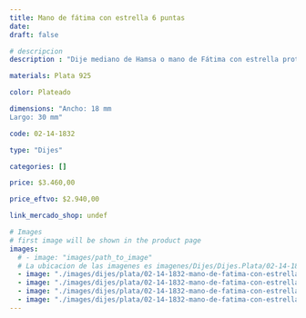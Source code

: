 ```yaml
---
title: Mano de fátima con estrella 6 puntas
date: 
draft: false

# descripcion
description : "Dije mediano de Hamsa o mano de Fátima con estrella protectora de 6 puntas. La mano de Fátima es un símbolo que representa la protección y la prevención del mal de ojo y las malas energías, y que, además, brinda fidelidad, amor o lealtad."

materials: Plata 925

color: Plateado

dimensions: "Ancho: 18 mm 
Largo: 30 mm"

code: 02-14-1832

type: "Dijes"

categories: []

price: $3.460,00

price_eftvo: $2.940,00

link_mercado_shop: undef

# Images
# first image will be shown in the product page
images:
  # - image: "images/path_to_image"
  # La ubicacion de las imagenes es imagenes/Dijes/Dijes.Plata/02-14-1832-mano-de-fatima-con-estrella-6-puntas
  - image: "./images/dijes/plata/02-14-1832-mano-de-fatima-con-estrella-6-puntas_a.jpg"
  - image: "./images/dijes/plata/02-14-1832-mano-de-fatima-con-estrella-6-puntas_b.jpg"
  - image: "./images/dijes/plata/02-14-1832-mano-de-fatima-con-estrella-6-puntas_c.jpg"
  - image: "./images/dijes/plata/02-14-1832-mano-de-fatima-con-estrella-6-puntas_d.jpg"
---
```

